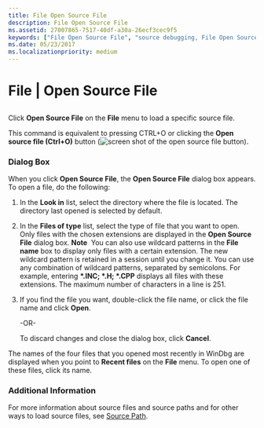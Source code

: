 ```yaml
---
title: File Open Source File
description: File Open Source File
ms.assetid: 27007865-7517-40df-a30a-26ecf3cec9f5
keywords: ["File Open Source File", "source debugging, File Open Source File"]
ms.date: 05/23/2017
ms.localizationpriority: medium
---
```


# File | Open Source File


## <span id="ddk_file_open_source_file_dbg"></span><span id="DDK_FILE_OPEN_SOURCE_FILE_DBG"></span>


Click **Open Source File** on the **File** menu to load a specific source file.

This command is equivalent to pressing CTRL+O or clicking the **Open source file (Ctrl+O)** button (![screen shot of the open source file button](images/tbopen.png)).

### <span id="dialog_box"></span><span id="DIALOG_BOX"></span>Dialog Box

When you click **Open Source File**, the **Open Source File** dialog box appears. To open a file, do the following:

1.  In the **Look in** list, select the directory where the file is located. The directory last opened is selected by default.

2.  In the **Files of type** list, select the type of file that you want to open. Only files with the chosen extensions are displayed in the **Open Source File** dialog box.
    **Note**  You can also use wildcard patterns in the **File name** box to display only files with a certain extension. The new wildcard pattern is retained in a session until you change it. You can use any combination of wildcard patterns, separated by semicolons. For example, entering **\*.INC; \*.H; \*.CPP** displays all files with these extensions. The maximum number of characters in a line is 251.

     

3.  If you find the file you want, double-click the file name, or click the file name and click **Open**.

    -OR-

    To discard changes and close the dialog box, click **Cancel**.

The names of the four files that you opened most recently in WinDbg are displayed when you point to **Recent files** on the **File** menu. To open one of these files, click its name.

### <span id="additional_information"></span><span id="ADDITIONAL_INFORMATION"></span>Additional Information

For more information about source files and source paths and for other ways to load source files, see [Source Path](source-path.md).

 

 






